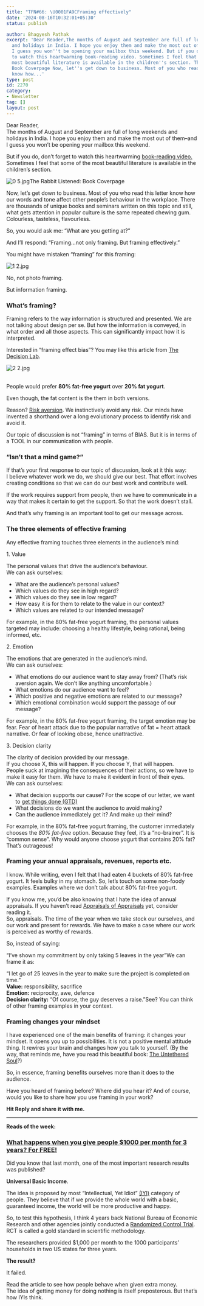 ```yaml
---
title: "TFN#66: \U0001FA9CFraming effectively"
date: '2024-08-16T10:32:01+05:30'
status: publish

author: Bhagyesh Pathak
excerpt: 'Dear Reader,The months of August and September are full of long weekends
  and holidays in India. I hope you enjoy them and make the most out of them--and
  I guess you won''t be opening your mailbox this weekend. But if you do, don''t forget
  to watch this heartwarming book-reading video. Sometimes I feel that some of the
  most beautiful literature is available in the children''s section. The Rabbit Listened:
  Book Coverpage Now, let''s get down to business. Most of you who read this letter
  know how...'
type: post
id: 2270
category:
- Newsletter
tag: []
layout: post
---
```


Dear Reader,  
The months of August and September are full of long weekends and holidays in India. I hope you enjoy them and make the most out of them–and I guess you won’t be opening your mailbox this weekend.

But if you do, don’t forget to watch this heartwarming [book-reading](https://www.youtube.com/watch?v=rBjAWkog9n0)​[ video.](https://www.youtube.com/watch?v=rBjAWkog9n0) Sometimes I feel that some of the most beautiful literature is available in the children’s section.

![0 5.jpg](https://embed.filekitcdn.com/e/tkwVjiL2WnM6sb9P2ZThes/gCJKdXK6EwsiTWvWrNoLgb)The Rabbit Listened: Book Coverpage

Now, let’s get down to business. Most of you who read this letter know how our words and tone affect other people’s behaviour in the workplace. There are thousands of unique books and seminars written on this topic and still, what gets attention in popular culture is the same repeated chewing gum. Colourless, tasteless, flavourless.

So, you would ask me: “What are you getting at?”

And I’ll respond: “Framing…not only framing. But framing effectively.”

You might have mistaken “framing” for this framing:

![1 2.jpg](https://embed.filekitcdn.com/e/tkwVjiL2WnM6sb9P2ZThes/kFSaXqzzwJdTGXFTJqYxeQ)

No, not photo framing.

But information framing.

### What’s framing?

Framing refers to the way information is structured and presented. We are not talking about design per se. But how the information is conveyed, in what order and all those aspects. This can significantly impact how it is interpreted.

Interested in “framing effect bias”? You may like this article from [The Decision Lab](https://thedecisionlab.com/biases/framing-effect).

![2 2.jpg](https://embed.filekitcdn.com/e/tkwVjiL2WnM6sb9P2ZThes/8FV9t9RVk9z85qPAdWzg9f)

​  
People would prefer **80% fat-free yogurt** over **20% fat yogurt**.

Even though, the fat content is the them in both versions.

Reason? [Risk aversion](https://en.wikipedia.org/wiki/Risk_aversion). We instinctively avoid any risk. Our minds have invented a shorthand over a long evolutionary process to identify risk and avoid it.

Our topic of discussion is not “framing” in terms of BIAS. But it is in terms of a TOOL in our communication with people.

### “Isn’t that a mind game?”

If that’s your first response to our topic of discussion, look at it this way:  
I believe whatever work we do, we should give our best. That effort involves creating conditions so that we can do our best work and contribute well.

If the work requires support from people, then we have to communicate in a way that makes it certain to get the support. So that the work doesn’t stall.

And that’s why framing is an important tool to get our message across.

### The three elements of effective framing

Any effective framing touches three elements in the audience’s mind:

1\. Value

The personal values that drive the audience’s behaviour.  
We can ask ourselves:

- What are the audience’s personal values?
- Which values do they see in high regard?
- Which values do they see in low regard?
- How easy it is for them to relate to the value in our context?
- Which values are related to our intended message?

For example, in the 80% fat-free yogurt framing, the personal values targeted may include: choosing a healthy lifestyle, being rational, being informed, etc.

2\. Emotion

The emotions that are generated in the audience’s mind.  
We can ask ourselves:

- What emotions do our audience want to stay away from? (That’s risk aversion again. We don’t like anything uncomfortable.)
- What emotions do our audience want to feel?
- Which positive and negative emotions are related to our message?
- Which emotional combination would support the passage of our message?

For example, in the 80% fat-free yogurt framing, the target emotion may be fear. Fear of heart attack due to the popular narrative of fat = heart attack narrative. Or fear of looking obese, hence unattractive.

3\. Decision clarity

The clarity of decision provided by our message.  
If you choose X, this will happen. If you choose Y, that will happen.  
People suck at imagining the consequences of their actions, so we have to make it easy for them. We have to make it evident in front of their eyes.  
We can ask ourselves:

- What decision supports our cause? For the scope of our letter, we want to [get things done (GTD)](https://bhagyeshpathak.com/blog/%f0%9f%aa%9cthe-key-skill-in-getting-things-done-gtd/)​
- What decisions do we want the audience to avoid making?
- Can the audience immediately get it? And make up their mind?

For example, in the 80% fat-free yogurt framing, the customer immediately chooses the *80% fat-free* option. Because they feel, it’s a “no-brainer”. It is “common sense”. Why would anyone choose yogurt that contains 20% fat? That’s outrageous!

### Framing your annual appraisals, revenues, reports etc.

I know. While writing, even I felt that I had eaten 4 buckets of 80% fat-free yogurt. It feels bulky in my stomach. So, let’s touch on some non-foody examples. Examples where we don’t talk about 80% fat-free yogurt.

If you know me, you’d be also knowing that I hate the idea of annual appraisals. If you haven’t read [Appraisals of Appraisals](https://bhagyeshpathak.com/blog/appraisal-of-appraisals) yet, consider reading it.  
So, appraisals. The time of the year when we take stock our ourselves, and our work and present for rewards. We have to make a case where our work is perceived as worthy of rewards.

So, instead of saying:

“I’ve shown my commitment by only taking 5 leaves in the year”We can frame it as:

“I let go of 25 leaves in the year to make sure the project is completed on time.”  
​**Value:** responsibility, sacrifice  
​**Emotion:** reciprocity, awe, defence  
​**Decision clarity:** “Of course, the guy deserves a raise.”See? You can think of other framing examples in your context.

### Framing changes your mindset

I have experienced one of the main benefits of framing: it changes your mindset. It opens you up to possibilities. It is not a positive mental attitude thing. It rewires your brain and changes how you talk to yourself. (By the way, that reminds me, have you read this beautiful book: [The Untethered Soul](https://untetheredsoul.com/untethered-soul)?)

So, in essence, framing benefits ourselves more than it does to the audience.

Have you heard of framing before? Where did you hear it? And of course, would you like to share how you use framing in your work?

**Hit Reply and share it with me.**

---

**Reads of the week:**

### ​[What happens when you give people $1000 per month for 3 years? For FREE!](https://x.com/Athan_K/status/1819423883998458024)​

Did you know that last month, one of the most important research results was published?

**Universal Basic Income**.

The idea is proposed by most “Intellectual, Yet Idiot” [(IYI)](https://www.shortform.com/blog/intellectual-yet-idiot/) category of people. They believe that if we provide the whole world with a basic, guaranteed income, the world will be more productive and happy.

So, to test this hypothesis, I think 4 years back National Bureau of Economic Research and other agencies jointly conducted a [Randomized Control Trial](https://en.wikipedia.org/wiki/Randomized_controlled_trial). RCT is called a gold standard in scientific methodology.

The researchers provided $1,000 per month to the 1000 participants’ households in two US states for three years.

**The result?**

It failed.

Read the article to see how people behave when given extra money.  
The idea of getting money for doing nothing is itself preposterous. But that’s how IYIs think.